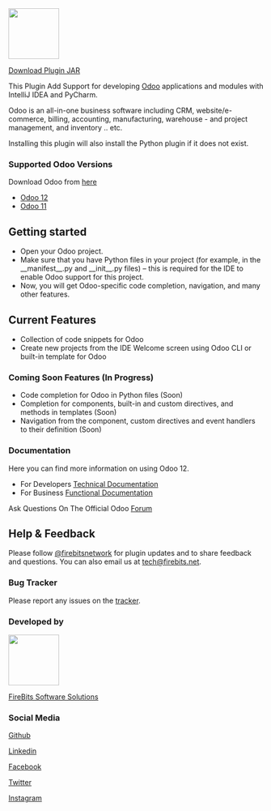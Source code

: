 <img src="https://i.ibb.co/C9SRJnH/odoo.png" width="100px"/>

<p></p>
<p><a href="https://github.com/firebitsnetwork/odoo-intellij/releases/download/master/FireOdoo.jar">Download Plugin JAR</a></p>
<p></p>

<p>This Plugin Add Support for developing <a href="https://www.odoo.com">Odoo</a> applications and modules with IntelliJ IDEA and PyCharm.</p>

<p></p>

<p>
Odoo is an all-in-one business software including CRM, website/e-commerce, billing, accounting, manufacturing,
warehouse - and project management, and inventory .. etc.
</p>

<p>
Installing this plugin will also install the Python plugin if it does not exist.
</p>

<h3>Supported Odoo Versions</h3>
<p>Download Odoo from <a href="https://www.odoo.com/page/download">here</a></p>

<ul>
<li><a href="https://www.odoo.com/documentation/12.0/">Odoo 12</a></li>
<li><a href="https://www.odoo.com/documentation/11.0/">Odoo 11</a></li>
</ul>

<h2>Getting started</h2>
<ul>
<li>Open your Odoo project.</li>
<li>Make sure that you have Python files in your project (for example, in the __manifest__.py and __init__.py files) – this is required for the IDE to enable Odoo support for this project.</li>
<li>Now, you will get Odoo-specific code completion, navigation, and many other features.</li>
</ul>
<h2>Current Features</h2>
<ul>
<li>Collection of code snippets for Odoo</li>
<li>Create new projects from the IDE Welcome screen using Odoo CLI or built-in template for Odoo</li>
</ul>
<h3>Coming Soon Features (In Progress)</h3>
<ul>
<li>Code completion for Odoo in Python files (Soon)</li>
<li>Completion for components, built-in and custom directives, and methods in templates (Soon)</li>
<li>Navigation from the component, custom directives and event handlers to their definition (Soon)</li>
</ul>

<h3>Documentation</h3>
<p>Here you can find more information on using Odoo 12.</p>

<ul>
<li>For Developers <a href="https://www.odoo.com/documentation/12.0/">Technical Documentation</a></li>
<li>For Business <a href="https://www.odoo.com/documentation/user/12.0/">Functional Documentation</a></li>
</ul>

<p></p>
<p>Ask Questions On The Official Odoo <a href="https://www.odoo.com/forum/help-1">Forum</a></p>
<p></p>

<h2>Help & Feedback</h2>
<p>
 Please follow <a href="https://www.twitter.com/firebitsnetwork">@firebitsnetwork</a> for plugin updates and to share
 feedback and questions. You can also email us at <a href="mailto:tech@firebits.net">tech@firebits.net</a>.
</p>

<p></p>

<h3>Bug Tracker</h3>
<p>Please report any issues on the <a href="https://github.com/firebitsnetwork/odoo-intellij/issues">tracker</a>.</p>

<p></p>

<h3>Developed by</h3>
<img src="https://i.ibb.co/j4vs0x8/Logo300.png" width="100px"/>
<p><a href="https://firebits.net">FireBits Software Solutions</a></p>

<h3>Social Media</h3>
<p><a href="https://github.com/firebitsnetwork">Github</a></p>
<p><a href="https://linkedin.com/company/firebitsnetwork">Linkedin</a></p>
<p><a href="https://fb.com/firebits">Facebook</a></p>
<p><a href="https://twitter.com/firebitsnetwork">Twitter</a></p>
<p><a href="https://instagram.com/firebitsnetwork">Instagram</a></p>